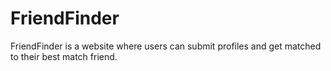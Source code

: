 # FriendFinder

FriendFinder is a website where users can submit profiles and get matched to their best match friend.

